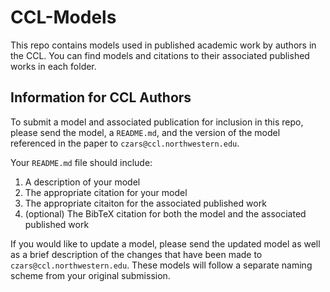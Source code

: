 # CCL-Models
This repo contains models used in published academic work by authors in the CCL. You can find models and citations to their associated published works in each folder.

## Information for CCL Authors
To submit a model and associated publication for inclusion in this repo, please send the model, a `README.md`, and the version of the model referenced in the paper to `czars@ccl.northwestern.edu`.

Your `README.md` file should include:
1. A description of your model
2. The appropriate citation for your model
3. The appropriate citaiton for the associated published work
4. (optional) The BibTeX citation for both the model and the associated published work

If you would like to update a model, please send the updated model as well as a brief description of the changes that have been made to `czars@ccl.northwestern.edu`. These models will follow a separate naming scheme from your original submission.


